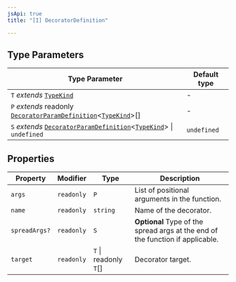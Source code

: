 ```yaml
---
jsApi: true
title: "[I] DecoratorDefinition"

---
```

## Type Parameters

| Type Parameter | Default type |
| ------ | ------ |
| `T` *extends* [`TypeKind`](../type-aliases/TypeKind.md) | - |
| `P` *extends* readonly [`DecoratorParamDefinition`](DecoratorParamDefinition.md)<[`TypeKind`](../type-aliases/TypeKind.md)\>[] | - |
| `S` *extends* [`DecoratorParamDefinition`](DecoratorParamDefinition.md)<[`TypeKind`](../type-aliases/TypeKind.md)\> \| `undefined` | `undefined` |

## Properties

| Property | Modifier | Type | Description |
| ------ | ------ | ------ | ------ |
| `args` | `readonly` | `P` | List of positional arguments in the function. |
| `name` | `readonly` | `string` | Name of the decorator. |
| `spreadArgs?` | `readonly` | `S` | **Optional** Type of the spread args at the end of the function if applicable. |
| `target` | `readonly` | `T` \| readonly `T`[] | Decorator target. |
